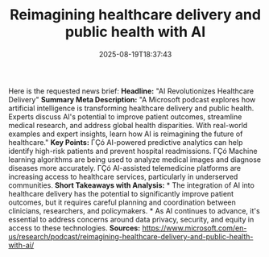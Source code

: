 ﻿---
title: "Reimagining healthcare delivery and public health with AI"
date: "2025-08-19T18:37:43"
category: "Markets"
summary: ""
slug: "reimagining healthcare delivery and public health with ai"
source_urls:
  - "https://www.microsoft.com/en-us/research/podcast/reimagining-healthcare-delivery-and-public-health-with-ai/"
seo:
  title: "Reimagining healthcare delivery and public health with AI | Hash n Hedge"
  description: ""
  keywords: ["news", "markets", "brief"]
---
Here is the requested news brief:  **Headline:** "AI Revolutionizes Healthcare Delivery"  **Summary Meta Description:** "A Microsoft podcast explores how artificial intelligence is transforming healthcare delivery and public health. Experts discuss AI's potential to improve patient outcomes, streamline medical research, and address global health disparities. With real-world examples and expert insights, learn how AI is reimagining the future of healthcare."  **Key Points:**  ΓÇó AI-powered predictive analytics can help identify high-risk patients and prevent hospital readmissions. ΓÇó Machine learning algorithms are being used to analyze medical images and diagnose diseases more accurately. ΓÇó AI-assisted telemedicine platforms are increasing access to healthcare services, particularly in underserved communities.  **Short Takeaways with Analysis:**  * The integration of AI into healthcare delivery has the potential to significantly improve patient outcomes, but it requires careful planning and coordination between clinicians, researchers, and policymakers. * As AI continues to advance, it's essential to address concerns around data privacy, security, and equity in access to these technologies.  **Sources:** https://www.microsoft.com/en-us/research/podcast/reimagining-healthcare-delivery-and-public-health-with-ai/ 
